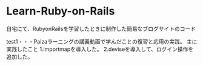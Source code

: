 # Learn-Ruby-on-Rails
自宅にて、RubyonRailsを学習したときに制作した簡易なブログサイトのコード

test1・・・Paizaラーニングの講義動画で学んだことの復習と応用の実践。
           主に実践したこと
          1.importmapを導入した。
          2.deviseを導入して、ログイン操作を追加した。
